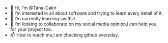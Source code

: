 - 👋 Hi, I’m @Taha-Cakir
- 👀 I’m interested in all about software and trying to learn every detail of it.
- 🌱 I’m currently learning swiftUI
- 💞️ I’m looking to collaborate on my social media opinion,i can help you for your project too.
- 📫 How to reach me,i am checking github everyday.

<!---
Taha-Cakir/Taha-Cakir is a ✨ special ✨ repository because its `README.md` (this file) appears on your GitHub profile.
You can click the Preview link to take a look at your changes.
--->
